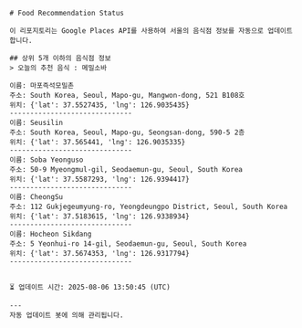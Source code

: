 
    # Food Recommendation Status

    이 리포지토리는 Google Places API를 사용하여 서울의 음식점 정보를 자동으로 업데이트합니다.

    ## 상위 5개 이하의 음식점 정보
    > 오늘의 추천 음식 : 메밀소바

	이름: 마포즉석모밀촌
	주소: South Korea, Seoul, Mapo-gu, Mangwon-dong, 521 B108호
	위치: {'lat': 37.5527435, 'lng': 126.9035435}
	------------------------------
	이름: Seusilin
	주소: South Korea, Seoul, Mapo-gu, Seongsan-dong, 590-5 2층
	위치: {'lat': 37.565441, 'lng': 126.9035335}
	------------------------------
	이름: Soba Yeonguso
	주소: 50-9 Myeongmul-gil, Seodaemun-gu, Seoul, South Korea
	위치: {'lat': 37.5587293, 'lng': 126.9394417}
	------------------------------
	이름: CheongSu
	주소: 112 Gukjegeumyung-ro, Yeongdeungpo District, Seoul, South Korea
	위치: {'lat': 37.5183615, 'lng': 126.9338934}
	------------------------------
	이름: Hocheon Sikdang
	주소: 5 Yeonhui-ro 14-gil, Seodaemun-gu, Seoul, South Korea
	위치: {'lat': 37.5674353, 'lng': 126.9317794}
	------------------------------


    ⏳ 업데이트 시간: 2025-08-06 13:50:45 (UTC)

    ---
    자동 업데이트 봇에 의해 관리됩니다.
    